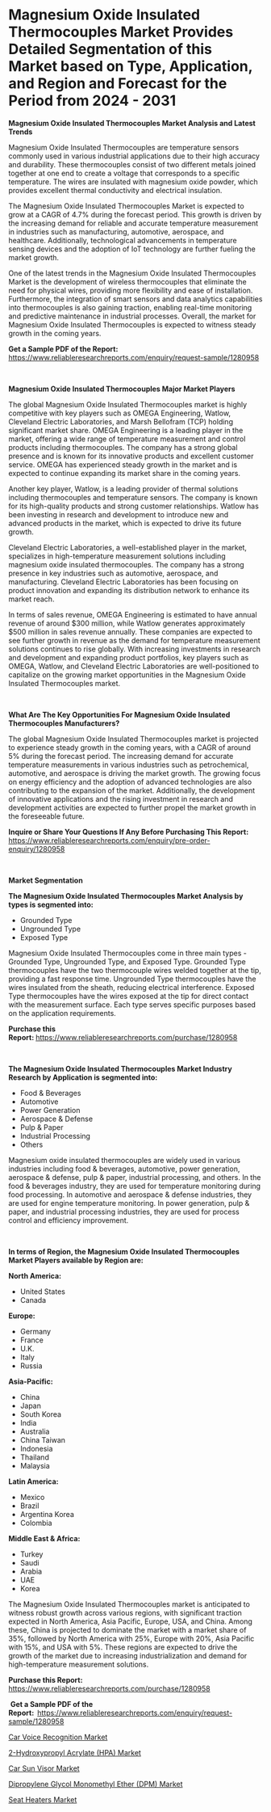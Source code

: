 <p><h1>Magnesium Oxide Insulated Thermocouples Market Provides Detailed Segmentation of this Market based on Type, Application, and Region and Forecast for the Period from 2024 - 2031</h1></p><p><strong>Magnesium Oxide Insulated Thermocouples Market Analysis and Latest Trends</strong></p>
<p><p>Magnesium Oxide Insulated Thermocouples are temperature sensors commonly used in various industrial applications due to their high accuracy and durability. These thermocouples consist of two different metals joined together at one end to create a voltage that corresponds to a specific temperature. The wires are insulated with magnesium oxide powder, which provides excellent thermal conductivity and electrical insulation.</p><p>The Magnesium Oxide Insulated Thermocouples Market is expected to grow at a CAGR of 4.7% during the forecast period. This growth is driven by the increasing demand for reliable and accurate temperature measurement in industries such as manufacturing, automotive, aerospace, and healthcare. Additionally, technological advancements in temperature sensing devices and the adoption of IoT technology are further fueling the market growth.</p><p>One of the latest trends in the Magnesium Oxide Insulated Thermocouples Market is the development of wireless thermocouples that eliminate the need for physical wires, providing more flexibility and ease of installation. Furthermore, the integration of smart sensors and data analytics capabilities into thermocouples is also gaining traction, enabling real-time monitoring and predictive maintenance in industrial processes. Overall, the market for Magnesium Oxide Insulated Thermocouples is expected to witness steady growth in the coming years.</p></p>
<p><strong>Get a Sample PDF of the Report:&nbsp;</strong> <a href="https://www.reliableresearchreports.com/enquiry/request-sample/1280958">https://www.reliableresearchreports.com/enquiry/request-sample/1280958</a></p>
<p>&nbsp;</p>
<p><strong>Magnesium Oxide Insulated Thermocouples Major Market Players</strong></p>
<p><p>The global Magnesium Oxide Insulated Thermocouples market is highly competitive with key players such as OMEGA Engineering, Watlow, Cleveland Electric Laboratories, and Marsh Bellofram (TCP) holding significant market share. OMEGA Engineering is a leading player in the market, offering a wide range of temperature measurement and control products including thermocouples. The company has a strong global presence and is known for its innovative products and excellent customer service. OMEGA has experienced steady growth in the market and is expected to continue expanding its market share in the coming years.</p><p>Another key player, Watlow, is a leading provider of thermal solutions including thermocouples and temperature sensors. The company is known for its high-quality products and strong customer relationships. Watlow has been investing in research and development to introduce new and advanced products in the market, which is expected to drive its future growth.</p><p>Cleveland Electric Laboratories, a well-established player in the market, specializes in high-temperature measurement solutions including magnesium oxide insulated thermocouples. The company has a strong presence in key industries such as automotive, aerospace, and manufacturing. Cleveland Electric Laboratories has been focusing on product innovation and expanding its distribution network to enhance its market reach.</p><p>In terms of sales revenue, OMEGA Engineering is estimated to have annual revenue of around $300 million, while Watlow generates approximately $500 million in sales revenue annually. These companies are expected to see further growth in revenue as the demand for temperature measurement solutions continues to rise globally. With increasing investments in research and development and expanding product portfolios, key players such as OMEGA, Watlow, and Cleveland Electric Laboratories are well-positioned to capitalize on the growing market opportunities in the Magnesium Oxide Insulated Thermocouples market.</p></p>
<p>&nbsp;</p>
<p><strong>What Are The Key Opportunities For Magnesium Oxide Insulated Thermocouples Manufacturers?</strong></p>
<p><p>The global Magnesium Oxide Insulated Thermocouples market is projected to experience steady growth in the coming years, with a CAGR of around 5% during the forecast period. The increasing demand for accurate temperature measurements in various industries such as petrochemical, automotive, and aerospace is driving the market growth. The growing focus on energy efficiency and the adoption of advanced technologies are also contributing to the expansion of the market. Additionally, the development of innovative applications and the rising investment in research and development activities are expected to further propel the market growth in the foreseeable future.</p></p>
<p><strong>Inquire or Share Your Questions If Any Before Purchasing This Report:</strong> <a href="https://www.reliableresearchreports.com/enquiry/pre-order-enquiry/1280958">https://www.reliableresearchreports.com/enquiry/pre-order-enquiry/1280958</a></p>
<p>&nbsp;</p>
<p><strong>Market Segmentation</strong></p>
<p><strong>The Magnesium Oxide Insulated Thermocouples Market Analysis by types is segmented into:</strong></p>
<p><ul><li>Grounded Type</li><li>Ungrounded Type</li><li>Exposed Type</li></ul></p>
<p><p>Magnesium Oxide Insulated Thermocouples come in three main types - Grounded Type, Ungrounded Type, and Exposed Type. Grounded Type thermocouples have the two thermocouple wires welded together at the tip, providing a fast response time. Ungrounded Type thermocouples have the wires insulated from the sheath, reducing electrical interference. Exposed Type thermocouples have the wires exposed at the tip for direct contact with the measurement surface. Each type serves specific purposes based on the application requirements.</p></p>
<p><strong>Purchase this Report:&nbsp;</strong><a href="https://www.reliableresearchreports.com/purchase/1280958">https://www.reliableresearchreports.com/purchase/1280958</a></p>
<p>&nbsp;</p>
<p><strong>The Magnesium Oxide Insulated Thermocouples Market Industry Research by Application is segmented into:</strong></p>
<p><ul><li>Food & Beverages</li><li>Automotive</li><li>Power Generation</li><li>Aerospace & Defense</li><li>Pulp & Paper</li><li>Industrial Processing</li><li>Others</li></ul></p>
<p><p>Magnesium oxide insulated thermocouples are widely used in various industries including food & beverages, automotive, power generation, aerospace & defense, pulp & paper, industrial processing, and others. In the food & beverages industry, they are used for temperature monitoring during food processing. In automotive and aerospace & defense industries, they are used for engine temperature monitoring. In power generation, pulp & paper, and industrial processing industries, they are used for process control and efficiency improvement.</p></p>
<p>&nbsp;</p>
<p><strong>In terms of Region, the Magnesium Oxide Insulated Thermocouples Market Players available by Region are:</strong></p>
<p>
    <p> <strong> North America: </strong>
        <ul>
            <li>United States</li>
            <li>Canada</li>
        </ul>
        </p> 
    <p> <strong> Europe: </strong>
        <ul>
            <li>Germany</li>
            <li>France</li>
            <li>U.K.</li>
            <li>Italy</li>
            <li>Russia</li>
        </ul>
        </p> 
    <p> <strong> Asia-Pacific: </strong>
        <ul>
            <li>China</li>
            <li>Japan</li>
            <li>South Korea</li>
            <li>India</li>
            <li>Australia</li>
            <li>China Taiwan</li>
            <li>Indonesia</li>
            <li>Thailand</li>
            <li>Malaysia</li>
        </ul>
        </p> 
    <p> <strong> Latin America: </strong>
        <ul>
            <li>Mexico</li>
            <li>Brazil</li>
            <li>Argentina Korea</li>
            <li>Colombia</li>
        </ul>
        </p> 
    <p> <strong> Middle East & Africa: </strong>
        <ul>
            <li>Turkey</li>
            <li>Saudi</li>
            <li>Arabia</li>
            <li>UAE</li>
            <li>Korea</li>
        </ul>
    </p>
    </p>
<p><p>The Magnesium Oxide Insulated Thermocouples market is anticipated to witness robust growth across various regions, with significant traction expected in North America, Asia Pacific, Europe, USA, and China. Among these, China is projected to dominate the market with a market share of 35%, followed by North America with 25%, Europe with 20%, Asia Pacific with 15%, and USA with 5%. These regions are expected to drive the growth of the market due to increasing industrialization and demand for high-temperature measurement solutions.</p></p>
<p><strong>Purchase this Report: </strong><a href="https://www.reliableresearchreports.com/purchase/1280958">https://www.reliableresearchreports.com/purchase/1280958</a></p>
<p>&nbsp;<strong>Get a Sample PDF of the Report:&nbsp;&nbsp;</strong><a href="https://www.reliableresearchreports.com/enquiry/request-sample/1280958">https://www.reliableresearchreports.com/enquiry/request-sample/1280958</a></p>
<p><strong></strong></p>
<p><p><a href="https://medium.com/p/13670430c366/edit">Car Voice Recognition Market</a></p><p><a href="https://github.com/tamvrosiya/Market-Research-Report-List-2/blob/main/2-hydroxypropyl-acrylate-hpa-market.md">2-Hydroxypropyl Acrylate (HPA) Market</a></p><p><a href="https://medium.com/p/fed191644d9b/edit">Car Sun Visor Market</a></p><p><a href="https://github.com/changoleonlaverguenzanoexiste/Market-Research-Report-List-2/blob/main/dipropylene-glycol-monomethyl-ether-dpm-market.md">Dipropylene Glycol Monomethyl Ether (DPM) Market</a></p><p><a href="https://medium.com/p/a70194c1f4e4/edit">Seat Heaters Market</a></p></p>